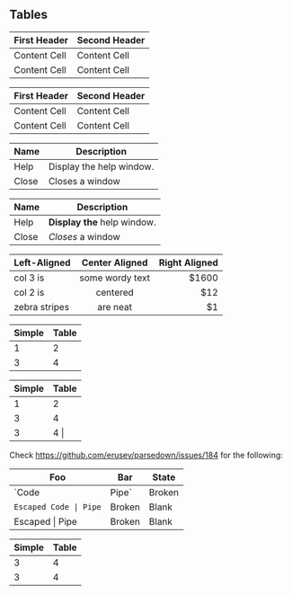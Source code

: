 Tables
------

First Header  | Second Header
------------- | -------------
Content Cell  | Content Cell
Content Cell  | Content Cell

| First Header  | Second Header |
| ------------- | ------------- |
| Content Cell  | Content Cell  |
| Content Cell  | Content Cell  |

| Name | Description          |
| ------------- | ----------- |
| Help      | Display the help window.|
| Close     | Closes a window     |

| Name | Description          |
| ------------- | ----------- |
| Help      | **Display the** help window.|
| Close     | _Closes_ a window     |

| Left-Aligned  | Center Aligned  | Right Aligned |
| :------------ |:---------------:| -----:|
| col 3 is      | some wordy text | $1600 |
| col 2 is      | centered        |   $12 |
| zebra stripes | are neat        |    $1 |


Simple | Table
------ | -----
1      | 2
3      | 4

| Simple | Table |
| ------ | ----- |
| 1      | 2     |
| 3      | 4     |
| 3      | 4     \|

Check https://github.com/erusev/parsedown/issues/184 for the following:

Foo | Bar | State
------ | ------ | -----
`Code | Pipe` | Broken | Blank
`Escaped Code \| Pipe` | Broken | Blank
Escaped \| Pipe | Broken | Blank

| Simple | Table |
| :----- | ----- |
| 3      | 4     |
3      | 4
